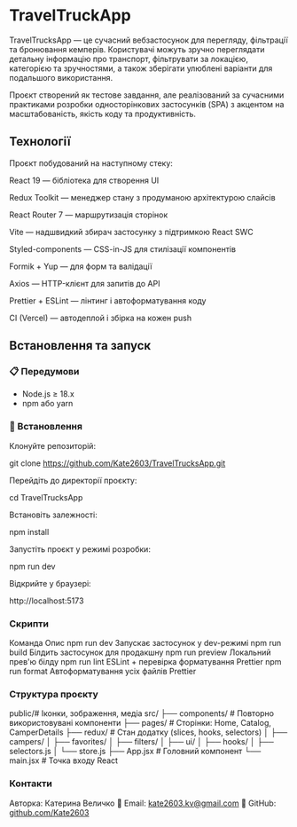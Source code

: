 # TravelTruckApp

TravelTrucksApp — це сучасний вебзастосунок для перегляду, фільтрації та бронювання кемперів. Користувачі можуть зручно переглядати детальну інформацію про транспорт, фільтрувати за локацією, категорією та зручностями, а також зберігати улюблені варіанти для подальшого використання.

Проєкт створений як тестове завдання, але реалізований за сучасними практиками розробки односторінкових застосунків (SPA) з акцентом на масштабованість, якість коду та продуктивність.

## Технології

Проєкт побудований на наступному стеку:

React 19 — бібліотека для створення UI

Redux Toolkit — менеджер стану з продуманою архітектурою слайсів

React Router 7 — маршрутизація сторінок

Vite — надшвидкий збирач застосунку з підтримкою React SWC

Styled-components — CSS-in-JS для стилізації компонентів

Formik + Yup — для форм та валідації

Axios — HTTP-клієнт для запитів до API

Prettier + ESLint — лінтинг і автоформатування коду

CI (Vercel) — автодеплой і збірка на кожен push

## Встановлення та запуск

### 📋 Передумови

- Node.js ≥ 18.x
- npm або yarn

### 🔧 Встановлення

Клонуйте репозиторій:

git clone https://github.com/Kate2603/TravelTrucksApp.git

Перейдіть до директорії проєкту:

cd TravelTrucksApp

Встановіть залежності:

npm install

Запустіть проєкт у режимі розробки:

npm run dev

Відкрийте у браузері:

http://localhost:5173

### Скрипти

Команда Опис
npm run dev Запускає застосунок у dev-режимі
npm run build Білдить застосунок для продакшну
npm run preview Локальний прев'ю білду
npm run lint ESLint + перевірка форматування Prettier
npm run format Автоформатування усіх файлів Prettier

### Структура проєкту

public/# Іконки, зображення, медіа
src/
├── components/ # Повторно використовувані компоненти
├── pages/ # Сторінки: Home, Catalog, CamperDetails
├── redux/ # Стан додатку (slices, hooks, selectors)
│ ├── campers/
│ ├── favorites/
│ ├── filters/
│ ├── ui/
│ ├── hooks/
│ ├── selectors.js
│ └── store.js
├── App.jsx # Головний компонент
└── main.jsx # Точка входу React

### Контакти

Авторка: Катерина Величко
📧 Email: kate2603.kv@gmail.com
🔗 GitHub: [github.com/Kate2603](https://github.com/Kate2603)
